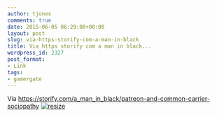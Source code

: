 ```yaml
---
author: tjones
comments: true
date: 2015-06-05 06:29:00+00:00
layout: post
slug: via-https-storify-com-a-man-in-black
title: Via https storify com a man in black...
wordpress_id: 2327
post_format:
- Link
tags:
- gamergate
---
```


Via https://storify.com/a_man_in_black/patreon-and-common-carrier-sociopathy
[![resize](http://www.theojones.name/wp-content/uploads/2015/06/resize.png)](http://www.theojones.name/wp-content/uploads/2015/06/resize.png)

